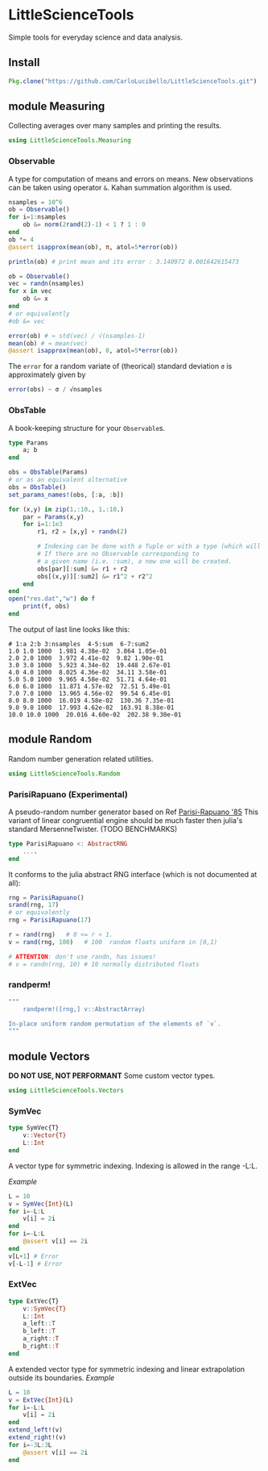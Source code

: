 # LittleScienceTools
Simple tools for everyday science and data analysis.
## Install
```julia
Pkg.clone("https://github.com/CarloLucibello/LittleScienceTools.git")
```

## module Measuring
Collecting averages over many samples and printing the results.
```julia
using LittleScienceTools.Measuring
```

### Observable
A type for computation of means and errors on means.
New observations can be taken using operator `&`.
Kahan summation algorithm is used.
```julia
nsamples = 10^6
ob = Observable()
for i=1:nsamples
    ob &= norm(2rand(2)-1) < 1 ? 1 : 0
end
ob *= 4
@assert isapprox(mean(ob), π, atol=5*error(ob))

println(ob) # print mean and its error : 3.140972 0.001642615473

ob = Observable()
vec = randn(nsamples)
for x in vec
    ob &= x
end
# or equivalently
#ob &= vec

error(ob) # ≈ std(vec) / √(nsamples-1)   
mean(ob) # ≈ mean(vec)
@assert isapprox(mean(ob), 0, atol=5*error(ob))
```
The `error` for a random variate of (theorical) standard deviation `σ` is approximately given by

```julia
error(obs) ~ σ / √nsamples
```

### ObsTable
A book-keeping structure for your `Observable`s.

```julia
type Params
    a; b
end

obs = ObsTable(Params)
# or as an equivalent alternative
obs = ObsTable()
set_params_names!(obs, [:a, :b])

for (x,y) in zip(1.:10., 1.:10.)
    par = Params(x,y)
    for i=1:1e3
        r1, r2 = [x,y] + randn(2)

        # Indexing can be done with a Tuple or with a type (which will be "splattered" to a tuple).
        # If there are no Observable corresponding to
        # a given name (i.e. :sum), a new one will be created.
        obs[par][:sum] &= r1 + r2
        obs[(x,y)][:sum2] &= r1^2 + r2^2
    end
end
open("res.dat","w") do f
    print(f, obs)
end
```

The output of last line looks like this:
```
# 1:a 2:b 3:nsamples  4-5:sum  6-7:sum2
1.0 1.0 1000  1.981 4.38e-02  3.864 1.05e-01
2.0 2.0 1000  3.972 4.41e-02  9.82 1.90e-01
3.0 3.0 1000  5.923 4.34e-02  19.448 2.67e-01
4.0 4.0 1000  8.025 4.36e-02  34.11 3.58e-01
5.0 5.0 1000  9.965 4.58e-02  51.71 4.64e-01
6.0 6.0 1000  11.871 4.57e-02  72.51 5.49e-01
7.0 7.0 1000  13.965 4.56e-02  99.54 6.45e-01
8.0 8.0 1000  16.019 4.58e-02  130.36 7.35e-01
9.0 9.0 1000  17.993 4.62e-02  163.91 8.38e-01
10.0 10.0 1000  20.016 4.60e-02  202.38 9.30e-01
```

## module Random
Random number generation related utilities.
```julia
using LittleScienceTools.Random
```
### ParisiRapuano (Experimental)
A pseudo-random number generator based on Ref [Parisi-Rapuano '85](http://www.sciencedirect.com/science/article/pii/0370269385906707)
This variant of linear congruential engine should be much faster then julia's standard MersenneTwister.
(TODO BENCHMARKS)
```julia
type ParisiRapuano <: AbstractRNG
    ....
end
```
It conforms to the julia abstract RNG interface (which is not documented at all):
```julia
rng = ParisiRapuano()
srand(rng, 17)
# or equivalently
rng = ParisiRapuano(17)

r = rand(rng)   # 0 <= r < 1.
v = rand(rng, 100)   # 100  random floats uniform in [0,1)

# ATTENTION: don't use randn, has issues!
# v = randn(rng, 10) # 10 normally distributed floats
```

### randperm!
```julia
"""
    randperm!([rng,] v::AbstractArray)

In-place uniform random permutation of the elements of `v`.
"""
```

## module Vectors
**DO NOT USE, NOT PERFORMANT** Some custom vector types.
```julia
using LittleScienceTools.Vectors
```
### SymVec
```julia
type SymVec{T}
    v::Vector{T}
    L::Int
end
```
A vector type for symmetric indexing. Indexing is allowed in the range -L:L.

*Example*
```julia
L = 10
v = SymVec{Int}(L)
for i=-L:L
    v[i] = 2i
end
for i=-L:L
    @assert v[i] == 2i
end
v[L+1] # Error
v[-L-1] # Error
```

### ExtVec
```julia
type ExtVec{T}
    v::SymVec{T}
    L::Int
    a_left::T
    b_left::T
    a_right::T
    b_right::T
end
```

A extended vector type for symmetric indexing and linear extrapolation outside
its boundaries.
*Example*
```julia
L = 10
v = ExtVec{Int}(L)
for i=-L:L
    v[i] = 2i
end
extend_left!(v)
extend_right!(v)
for i=-3L:3L
    @assert v[i] == 2i
end
```
